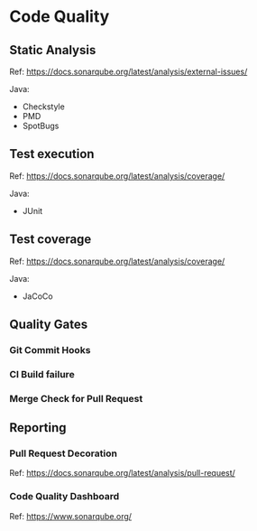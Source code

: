 # Code Quality

## Static Analysis

Ref: <https://docs.sonarqube.org/latest/analysis/external-issues/>

Java:

- Checkstyle
- PMD
- SpotBugs

## Test execution

Ref: <https://docs.sonarqube.org/latest/analysis/coverage/>

Java:

- JUnit

## Test coverage

Ref: <https://docs.sonarqube.org/latest/analysis/coverage/>

Java:

- JaCoCo

## Quality Gates

### Git Commit Hooks

### CI Build failure

### Merge Check for Pull Request

## Reporting

### Pull Request Decoration

Ref: <https://docs.sonarqube.org/latest/analysis/pull-request/>

### Code Quality Dashboard

Ref: <https://www.sonarqube.org/>
